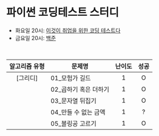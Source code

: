 # 파이썬 코딩테스트 스터디
- 화요일 20시: [이것이 취업을 위한 코딩 테스트다](https://github.com/Yu-jiwon/codingtest_study)
- 금요일 20시: [백준](https://www.acmicpc.net)
<br>

|알고리즘 유형|문제명|난이도|성공|
|:----------:|-----|:----:|:----:|
|[그리디]|01_모험가 길드|1|O|
||02_곱하기 혹은 더하기|1|O|
||03_문자열 뒤집기|1|O|
||04_만들 수 없는 금액|1|?|
||05_볼링공 고르기|1|O|



